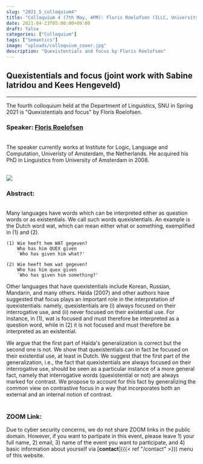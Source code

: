 ```yaml
---
slug: "2021_S_colloquium4"
title: "Colloquium 4 (7th May, 4PM): Floris Roelofsen (ILLC, University of Amsterdam)"
date: 2021-04-23T05:00:00+09:00
draft: false
categories: ["Colloquium"]
tags: ["Semantics"]
image: "uploads/colloquium_cover.jpg"
description: "Quexistentials and focus by Floris Roelofsen"
---
```


## Quexistentials and focus (joint work with Sabine Iatridou and Kees Hengeveld)

---

The fourth colloquium held at the Department of Linguistics, SNU in Spring 2021 is "Quexistentials and focus" by Floris Roelofsen.

### Speaker: <a class=intro-link href="https://www.florisroelofsen.com/">Floris Roelofsen</a>

<br/>
The speaker currently works at Institute for Logic, Language and Computation, Univeristy of Amsterdam, the Netherlands. He acquired his PhD in Linguistics from University of Amsterdam in 2008.
<br/><br/>

![ ](/profiles/Floris_Roelofsen_image.jpg#floatleft)

### Abstract:

<br/>
Many languages have words which can be interpreted either as question words or as existentials. We call such words quexistentials. An example is the Dutch word wat, which can mean either what or something, exemplified in (1) and (2).

```
(1) Wie heeft hem WAT gegeven?
    Who has him QUEX given
    `Who has given him what?'

(2) Wie heeft hem wat gegeven?
    Who has him quex given
    `Who has given him something?'
```

Other languages that have quexistentials include Korean, Russian, Mandarin, and many others. Haida (2007) and other authors have suggested that focus plays an important role in the interpretation of quexistentials: namely, quexistentials are (i) always focused on their interrogative use, and (ii) never focused on their existential use. For instance, in (1), wat is focused and must therefore be interpreted as a question word, while in (2) it is not focused and must therefore be interpreted as an existential.

We argue that the first part of Haida's generalization is correct but the second one is not. We show that quexistentials can in fact be focused on their existential use, at least in Dutch. We suggest that the first part of the generalization, i.e., the fact that quexistentials are always focused on their interrogative use, should be seen as a particular instance of a more general fact, namely that interrogative words (quexistential or not) are always marked for contrast. We propose to account for this fact by generalizing the common view on contrastive focus in a way that incorporates both an external and an internal notion of contrast.
<br/><br/>

### ZOOM Link:

Due to cyber security concerns, we do not share ZOOM links in the public domain. However, if you want to partipate in this event, please leave 1) your full name, 2) email, 3) name of the event you want to participate, and 4) basic information about yourself via [**contact**]({{< ref "/contact" >}}) menu of this website.
